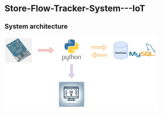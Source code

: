 # Store-Flow-Tracker-System---IoT



## System architecture
![System architecture](https://github.com/joseph123223/Store-Flow-Tracker-System---IoT/blob/main/pic/Architecture.png)
